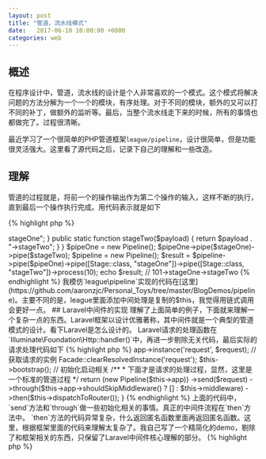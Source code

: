 ```yaml
---
layout: post
title: "管道，流水线模式"
date:   2017-06-10 10:00:00 +0800
categories: web
---
```

## 概述

在程序设计中，管道，流水线的设计是个人非常喜欢的一个模式。这个模式将解决问题的方法分解为一个一个的模块，有序处理。对于不同的模块，额外的又可以打不同的补丁，做额外的监听等。最后，当整个流水线走下来的时候，所有的事情也都做完了。过程很清晰。

最近学习了一个很简单的PHP管道框架`league/pipeline`，设计很简单，但是功能很灵活强大。这里看了源代码之后，记录下自己的理解和一些改造。

## 理解

管道的过程就是，将前一个的操作输出作为第二个操作的输入，这样不断的执行，直到最后一个操作执行完成。用代码表示就是如下

{% highlight php %}
<?php
$stages = [stageOne, stageTwo, stageThree];
$payload = Input;

foreach ($stages as $stage) {
    $payload = $stage($payload);
}

echo $payload;
{% endhighlight %}

将上面的代码放大，实现一个完善的管道过程，只要做这么几件事：

+ 添加中间处理
+ 执行中间处理

还可以再添加中间处理的时候，校验数据等。

最后实际的使用效果是这样的

{% highlight php %}
<?php
spl_autoload_register();

// 只要是callable的对象都是可以作为中间处理

$stageOne = function($payload) {
    return $payload * 10;
};
$stageTwo = function($payload) {
    return $payload + 1;
};

class Stage {
    public static function stageOne($payload) {
        return $payload . "->stageOne";
    }

    public static function stageTwo($payload) {
        return $payload . "->stageTwo";
    }
}

$pipeOne = new Pipeline();
$pipeOne->pipe($stageOne)->pipe($stageTwo);
$pipeline = new Pipeline();
$result = $pipeline->pipe($pipeOne)->pipe([Stage::class, "stageOne"])->pipe([Stage::class, "stageTwo"])->process(10);
echo $result; // 101->stageOne->stageTwo
{% endhighlight %}

我模仿`league\pipeline`实现的代码在[这里](https://github.com/aaronzjc/Personal_Toys/tree/master/BlogDemos/pipeline)。主要不同的是，league里面添加中间处理是复制的$this，我觉得用链式调用会更好一点。

## Laravel中间件的实现

理解了上面简单的例子，下面就来理解一个复杂一点的东西。Laravel框架以设计优雅著称，其中间件就是一个典型的管道模式的设计。看下Laravel是怎么设计的。

Laravel请求的处理函数在`Illuminate\Foundation\Http::handler()`中，再进一步剔除无关代码，最后实际的请求处理代码如下

{% highlight php %}
<?php
protected function sendRequestThroughRouter($request)
{   
    $this->app->instance('request', $request); // 获取请求的实例
    Facade::clearResolvedInstance('request');
    $this->bootstrap(); // 初始化启动相关
    /**
    * 下面才是请求的处理过程，显然，这里是一个标准的管道过程
    */
    return (new Pipeline($this->app))
                ->send($request)
                ->through($this->app->shouldSkipMiddleware() ? [] : $this->middleware)
                ->then($this->dispatchToRouter());
}
{% endhighlight %}

上面的代码中，`send`方法和`through`做一些初始化相关的事情。真正的中间件流程在`then`方法中。

`then`方法的代码异常复杂，什么返回匿名函数里面再返回匿名函数。这里，根据框架里面的代码来理解太复杂了。我自己写了一个精简化的demo，剔除了和框架相关的东西，只保留了Laravel中间件核心理解的部分。

{% highlight php %}
<?php
// 中间件定义
$pipes = [
    function($args, Closure $callback) {
        echo $args . "-1\n";
        return $callback($args);
    },
    function($args, Closure $callback) {
        echo $args . "-2\n";
        return $callback($args);
    },
    function($args, Closure $callback) {
        echo $args . "-3\n";
        return $callback($args);
    },
];
// 初始化的参数
$init = function($args){
    echo "init\n";
    return $args;
}
// 中间件装载
$re = array_reduce($pipes, function($stack, $pipe){
    return function($pass) use($stack, $pipe){
        // 包裹函数wrapper
        return call_user_func($pipe,$pass, $stack);
    };
},$init);
// 中间件执行
call_user_func($re, "fuck");
{% endhighlight %}

`array_reduce`就是执行完成之后返回三个包裹函数

{% highlight php %}
<?php
// wrapper3
function($pass) use($wrapper2, $pipe3) {
    return call_user_func($pipe3, $pass, $wrapper2);
}
// wrapper2
function($pass) use($wrapper1, $pipe2) {
    return call_user_func($pipe2, $pass, $wrapper1);
}
// wrapper1
function($pass) use($wrapper0, $pipe1) {
    return call_user_func($pipe1, $pass, $wrapper0);
}
// warpper0
function($args){
    echo "init\n";
    return $args;
}

// 执行入口
call_user_func($wrapper3, "hello");
{% endhighlight %}

按照如上的拆分走下来，就形成一条流水线了。主要是通过`$callback($args)`串起来的。真的有点绕的，但是本质还是和最开始的一样，根据一个数组，然后线性的一个一个过程的执行。

## 最后
管道模式的理解就大致这些内容吧。

最近做另一个爬虫项目，觉得用流水线来改造会很适合。抓取源数据，经过管道一步一步的加工，最后得到自己想要的格式的数据，然后存储下来。
